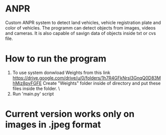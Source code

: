 # ANPR
Custom ANPR system to detect land vehicles, vehicle registration plate and color of vehicles. The programm can detect objects from images, videos and cameras. It is also capable of savign data of objects inside txt or cvs file.
# How to run the program
1. To use system donwload Weights from this link https://drive.google.com/drive/u/0/folders/1h7R4GFkNrsl3GnqQ0D83MhMiz8pvFGFE Create "Weights" folder inside of directory and put these files inside the folder. \
2. Run 'main.py' script
# Current version works only on images in .jpeg format
